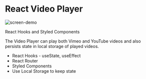 # React Video Player

![screen-demo](https://github.com/atorov/react-hooks-videoplayer/blob/master/public/react-videoplayer-x2.gif)

React Hooks and Styled Components

The Video Player can play both Vimeo and YouTube videos and also persists state in local storage of played videos.

- React Hooks - useState, useEffect
- React Router
- Styled Components
- Use Local Storage to keep state
